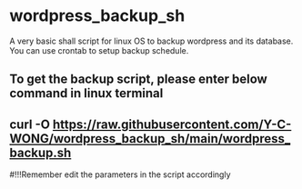 # wordpress_backup_sh

A very basic shall script for linux OS to backup wordpress and its database.
You can use crontab to setup backup schedule.

To get the backup script, please enter below command in linux terminal
---------------------
curl -O https://raw.githubusercontent.com/Y-C-WONG/wordpress_backup_sh/main/wordpress_backup.sh
--------------------

#!!!Remember edit the parameters in the script accordingly
